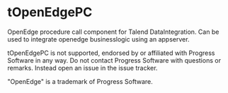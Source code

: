 # tOpenEdgePC
OpenEdge procedure call component for Talend DataIntegration. Can be used to integrate openedge businesslogic using an appserver.

tOpenEdgePC is not supported, endorsed by or affiliated with Progress Software in any way. Do not contact Progress Software with questions or remarks. Instead open an issue in the issue tracker.

"OpenEdge" is a trademark of Progress Software.

